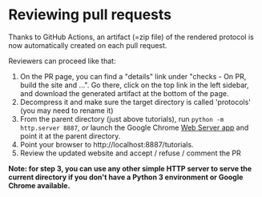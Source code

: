 # Reviewing pull requests

Thanks to GitHub Actions, an artifact (=zip file) of the rendered protocol is now automatically created on each pull request.

Reviewers can proceed like that:

1) On the PR page, you can find a "details" link under "checks - On PR, build the site and ...". Go there, click on the top link in the left sidebar, and download the generated artifact at the bottom of the page.
2) Decompress it and make sure the target directory is called 'protocols' (you may need to rename it)
3) From the parent directory (just above tutorials), run `python -m http.server 8887`, _or_ launch the Google Chrome [Web Server app](https://chrome.google.com/webstore/detail/web-server-for-chrome/ofhbbkphhbklhfoeikjpcbhemlocgigb) and point it at the parent directory.
4) Point your browser to http://localhost:8887/tutorials.
5) Review the updated website and accept / refuse / comment the PR

**Note: for step 3, you can use any other simple HTTP server to serve the current directory if you don't have a Python 3 environment or Google Chrome available.**
